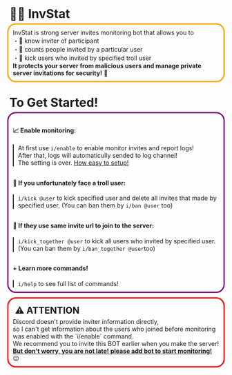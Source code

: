 <h1 style="margin: 5px; padding: 0px"> 🔐📎 InvStat </h1>
<div style="border: solid 3px orange;border-radius: 20px;padding: 10px">
InvStat is strong server invites monitoring bot that allows you to<br>
・📨 know inviter of participant<br>
・🔢 counts people invited by a particular user<br>
・🚫 kick users who invited by specified troll user<br>
<b>It protects your server from malicious users and manage private server invitations for security!</b> 🔐
</div>

<h1 style="margin: 30px 5px 5px 5px; padding: 0px"> To Get Started!</h1>
<div style="border: solid 3px purple;border-radius: 20px;padding: 10px">
<h4> 📈  Enable monitoring:</h4>
<div style="border-left: solid 2px;padding-left: 10px">
At first use <code>i/enable</code> to enable monitor invites and report logs!<br>
After that, logs will automaticully sended to log channel!<br>
The setting is over. <u>How easy to setup!</u><br>
</div>

<h4 style="padding: 10px 0px 0px 0px"> 🚫 If you unfortunately face a troll user:</h4>
<div style="border-left: solid 2px;padding-left: 10px">
<code>i/kick @user</code> to kick specified user and delete all invites that made by specified user. (You can ban them by <code>i/ban @user</code> too)
</div>

<h4 style="padding: 10px 0px 0px 0px"> 📎 If they use same invite url to join to the server:</h4>
<div style="border-left: solid 2px;padding-left: 10px">
<code>i/kick_together @user</code> to kick all users who invited by specified user. (You can ban them by <code>i/ban_together @user</code>too)
</div>

<h4 style="padding: 10px 0px 0px 0px"> + Learn more commands!</h4>
<div style="border-left: solid 2px;padding-left: 10px">
<code>i/help</code> to see full list of commands!
</div>
</div>

<div style="border: solid 3px red;border-radius: 20px;padding: 10px;margin: 10px 0px 0px 0px">
<h2 style="padding: 5px;margin: 0px;"> ⚠ ATTENTION</h2>
Discord doesn't provide inviter information directly,<br>
so I can't get information about the users who joined before monitoring was enabled with the `i/enable` command.<br>
We recommend you to invite this BOT earlier when you make the server!<br>
<b><u>But don't worry, you are not late! please add bot to start monitoring!</u></b> 😉
</div>